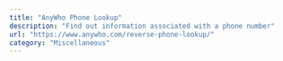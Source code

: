 ```yaml
---
title: "AnyWho Phone Lookup"
description: "Find out information associated with a phone number"
url: "https://www.anywho.com/reverse-phone-lookup/"
category: "Miscellaneous"
---
```

